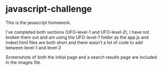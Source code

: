# javascript-challenge

This is the javascript homework.

I've completed both sections (UFO-level-1 and UFO-level-2), I have not broken them out and am using the UFO-level-1 folder as the app.js and indext.html files are both short and there wasn't a lot of code to add between level-1 and level-2

Screenshots of both the initial page and a search results page are included in the images file.
